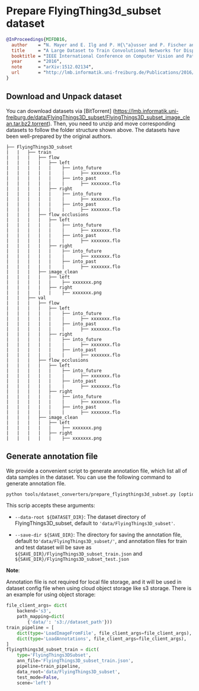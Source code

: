 # Prepare FlyingThing3d_subset dataset

<!-- [DATASET] -->

```bibtex
@InProceedings{MIFDB16,
  author    = "N. Mayer and E. Ilg and P. H{\"a}usser and P. Fischer and D. Cremers and A. Dosovitskiy and T. Brox",
  title     = "A Large Dataset to Train Convolutional Networks for Disparity, Optical Flow, and Scene Flow Estimation",
  booktitle = "IEEE International Conference on Computer Vision and Pattern Recognition (CVPR)",
  year      = "2016",
  note      = "arXiv:1512.02134",
  url       = "http://lmb.informatik.uni-freiburg.de/Publications/2016/MIFDB16"
}
```

## Download and Unpack dataset

You can download datasets via \[BitTorrent\] (https://lmb.informatik.uni-freiburg.de/data/FlyingThings3D_subset/FlyingThings3D_subset_image_clean.tar.bz2.torrent). Then, you need to unzip and move corresponding datasets to follow the folder structure shown above. The datasets have been well-prepared by the original authors.

```text
├── FlyingThings3D_subset
|   |   ├── train
|   |   |   ├── flow
|   |   |   |   ├── left
|   |   |   |   |    ├── into_future
|   |   |   |   |    |      ├── xxxxxxx.flo
|   |   |   |   |    ├── into_past
|   |   |   |   |    |      ├── xxxxxxx.flo
|   |   |   |   ├── right
|   |   |   |   |    ├── into_future
|   |   |   |   |    |      ├── xxxxxxx.flo
|   |   |   |   |    ├── into_past
|   |   |   |   |    |      ├── xxxxxxx.flo
|   |   |   ├── flow_occlusions
|   |   |   |   ├── left
|   |   |   |   |    ├── into_future
|   |   |   |   |    |      ├── xxxxxxx.flo
|   |   |   |   |    ├── into_past
|   |   |   |   |    |      ├── xxxxxxx.flo
|   |   |   |   ├── right
|   |   |   |   |    ├── into_future
|   |   |   |   |    |      ├── xxxxxxx.flo
|   |   |   |   |    ├── into_past
|   |   |   |   |    |      ├── xxxxxxx.flo
|   |   |   ├── image_clean
|   |   |   |   ├── left
|   |   |   |   |    ├── xxxxxxx.png
|   |   |   |   ├── right
|   |   |   |   |    ├── xxxxxxx.png
|   |   ├── val
|   |   |   ├── flow
|   |   |   |   ├── left
|   |   |   |   |    ├── into_future
|   |   |   |   |    |      ├── xxxxxxx.flo
|   |   |   |   |    ├── into_past
|   |   |   |   |    |      ├── xxxxxxx.flo
|   |   |   |   ├── right
|   |   |   |   |    ├── into_future
|   |   |   |   |    |      ├── xxxxxxx.flo
|   |   |   |   |    ├── into_past
|   |   |   |   |    |      ├── xxxxxxx.flo
|   |   |   ├── flow_occlusions
|   |   |   |   ├── left
|   |   |   |   |    ├── into_future
|   |   |   |   |    |      ├── xxxxxxx.flo
|   |   |   |   |    ├── into_past
|   |   |   |   |    |      ├── xxxxxxx.flo
|   |   |   |   ├── right
|   |   |   |   |    ├── into_future
|   |   |   |   |    |      ├── xxxxxxx.flo
|   |   |   |   |    ├── into_past
|   |   |   |   |    |      ├── xxxxxxx.flo
|   |   |   ├── image_clean
|   |   |   |   ├── left
|   |   |   |   |    ├── xxxxxxx.png
|   |   |   |   ├── right
|   |   |   |   |    ├── xxxxxxx.png
```

## Generate annotation file

We provide a convenient script to generate annotation file, which list all of data samples in the dataset.
You can use the following command to generate annotation file.

```bash
python tools/dataset_converters/prepare_flyingthings3d_subset.py [optional arguments]
```

This scrip accepts these arguments:

- `--data-root ${DATASET_DIR}`: The dataset directory of FlyingThings3D_subset, default to `'data/FlyingThings3D_subset'`.

- `--save-dir ${SAVE_DIR}`: The directory for saving the annotation file, default to`'data/FlyingThings3D_subset/'`,
  and annotation files for train and test dataset will be save as `${SAVE_DIR}/FlyingThings3D_subset_train.json` and `${SAVE_DIR}/FlyingThings3D_subset_test.json`

**Note**:

Annotation file is not required for local file storage, and it will be used in dataset config file when using cloud object storage like s3 storage. There is an example for using object storage:

```python
file_client_args= dict(
    backend='s3',
    path_mapping=dict(
        {'data/': 's3://dataset_path'}))
train_pipeline = [
    dict(type='LoadImageFromFile', file_client_args=file_client_args),
    dict(type='LoadAnnotations', file_client_args=file_client_args),
]
flyingthings3d_subset_train = dict(
    type='FlyingThings3DSubset',
    ann_file='FlyingThings3D_subset_train.json',
    pipeline=train_pipeline,
    data_root='data/FlyingThings3D_subset',
    test_mode=False,
    scene='left')
```
